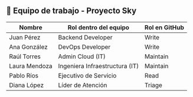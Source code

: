 ## 👥 Equipo de trabajo - Proyecto Sky

| Nombre               | Rol dentro del equipo         | Rol en GitHub      |
|----------------------|-------------------------------|--------------------|
| Juan Pérez           | Backend Developer             | Write              |
| Ana González         | DevOps Developer              | Write              |
| Raúl Torres          | Admin Cloud (IT)              | Maintain           |
| Laura Mendoza        | Ingeniera Infraestructura (IT)| Maintain           |
| Pablo Ríos           | Ejecutivo de Servicio         | Read               |
| Diana López          | Líder de Atención             | Triage             |
